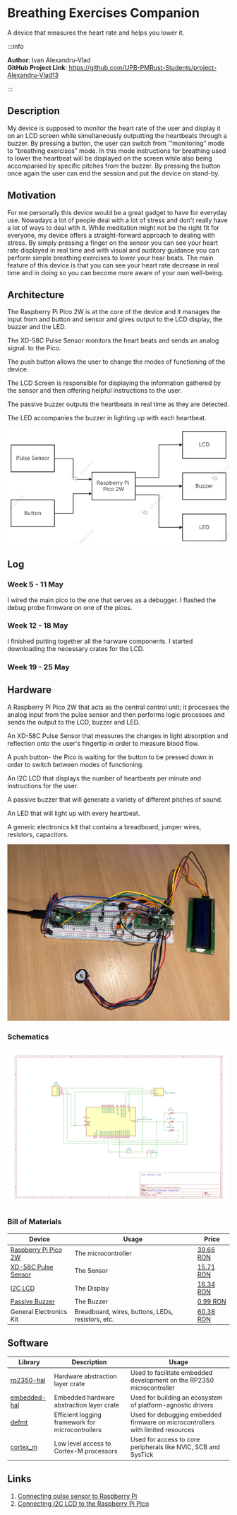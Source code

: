 # Breathing Exercises Companion
A device that measures the heart rate and helps you lower it.

:::info 

**Author**: Ivan Alexandru-Vlad \
**GitHub Project Link**: https://github.com/UPB-PMRust-Students/project-Alexandru-Vlad13

:::

## Description

My device is supposed to monitor the heart rate of the user and display it on an LCD screen 
while simultaneously outputting the heartbeats through a buzzer. By pressing a button, the user 
can switch from ‘”monitoring” mode to “breathing exercises” mode. In this mode instructions 
for breathing used to lower the heartbeat will be displayed on the screen while also being 
accompanied by specific pitches from the buzzer. By pressing the button once again the user can end 
the session and put the device on stand-by.

## Motivation

For me personally this device would be a great gadget to have for everyday use. Nowadays a lot of people deal with a lot of stress and don't really have a lot of ways to deal with it. While meditation might not be the right fit for everyone, my device offers a straight-forward approach to dealing with stress. By simply pressing a finger on the sensor you can see your heart rate displayed in real time and with visual and auditory guidance you can perform simple breathing exercises to lower your hear beats. The main feature of this device is that you can see your heart rate decrease in real time and in doing so you can become more aware of your own well-being. 

## Architecture 

The Raspberry Pi Pico 2W is at the core of the device and it manages the input from and button and sensor and gives output to the LCD display, the buzzer and the LED.

The XD-58C Pulse Sensor monitors the heart beats and sends an analog signal. to the Pico.

The push button allows the user to change the modes of functioning of the device.

The LCD Screen is responsible for displaying the information gathered by the sensor and then offering helpful instructions to the user.

The passive buzzer outputs the heartbeats in real time as they are detected.

The LED accompanies the buzzer in lighting up with each heartbeat.
 
 ![Diagram](Diagram.webp)

## Log

### Week 5 - 11 May

I wired the main pico to the one that serves as a debugger. I flashed the debug probe firmware on one of the picos.

### Week 12 - 18 May

I finished putting together all the harware components. I started downloading the necessary crates for the LCD.

### Week 19 - 25 May

## Hardware

A Raspberry Pi Pico 2W that acts as the central control unit; it processes the analog input from the pulse sensor and then performs logic processes and sends the output to the LCD, buzzer and LED.

An XD-58C Pulse Sensor that measures the changes in light absorption and reflection onto the user's fingertip in order to measure blood flow.

A push button- the Pico is waiting for the button to be pressed down in order to switch between modes of functioning.

An I2C LCD that displays the number of heartbeats per minute and instructions for the user.

A passive buzzer that will generate a variety of different pitches of sound.

An LED that will light up with every heartbeat.

A generic electronics kit that contains a breadboard, jumper wires, resistors, capacitors.

![Hardware](Hardware.webp)

### Schematics

![Schematic](Schematic.svg)

### Bill of Materials

| Device | Usage | Price |
|--------|--------|-------|
| [Raspberry Pi Pico 2W](https://www.raspberrypi.com/documentation/microcontrollers/raspberry-pi-pico.html) | The microcontroller | [39.66 RON](https://www.optimusdigital.ro/ro/placi-raspberry-pi/13327-raspberry-pi-pico-2-w.html?gad_source=1&gclid=Cj0KCQjw_dbABhC5ARIsAAh2Z-QlzokQcX6UhFQKItBEDdApxMGKedUtmfErGM3cVL3fFfLKt3wzf9QaAn8uEALw_wcB) |
| [XD-58C Pulse Sensor](https://cdn-shop.adafruit.com/product-files/1093/Pulse+Sensor+Data+Sheet-2018.pdf) | The Sensor | [15.71 RON](https://www.robofun.ro/senzor-puls-si-ritm-cardiac.html?gad_source=1&gbraid=0AAAAApSyPJXNf2Z7R1SlKtsqr0sgSWMRR&gclid=Cj0KCQjw_dbABhC5ARIsAAh2Z-T7DLf15QLhYCjnJrQLtCd5nPkkig8itMaCA7j7dIGIyYryCD1ortwaAtpuEALw_wcB) |
| [I2C LCD](https://www.handsontec.com/dataspecs/module/I2C_1602_LCD.pdf) | The Display | [16.34 RON](https://www.optimusdigital.ro/en/lcds/2894-1602-lcd-with-i2c-interface-and-blue-backlight.html?gad_source=1&gbraid=0AAAAADv-p3DST91rElLA-XfsBRapIVDc8&gclid=Cj0KCQjw_dbABhC5ARIsAAh2Z-QY-g1aLKqwpD5IaWKVncrzNfsgiK_NrWYv9GSs5IdDYBs_gM_zJZ0aAlQhEALw_wcB) |
| [Passive Buzzer](https://components101.com/misc/buzzer-pinout-working-datasheet) | The Buzzer | [0.99 RON](https://www.optimusdigital.ro/en/buzzers/12247-3-v-or-33v-passive-buzzer.html?gad_source=1&gbraid=0AAAAADv-p3DST91rElLA-XfsBRapIVDc8&gclid=Cj0KCQjw_dbABhC5ARIsAAh2Z-Q7eu3c6X7m6BFGhxgkyWS5XuwzUq4zbFTkJLN3f2lT3t0ZoGeE8WcaAgbLEALw_wcB) |
| General Electronics Kit | Breadboard, wires, buttons, LEDs, resistors, etc. | [60.38 RON](https://www.emag.ro/set-componente-electronice-breadboard-830-puncte-led-uri-compatibil-arduino-si-raspberry-pi-zz00044/pd/DRXG4XYBM/?utm_medium=ios&utm_source=mobile%20app&utm_campaign=share%20product) |


## Software

| Library | Description | Usage |
|---------|-------------|-------|
| [rp2350-hal](https://docs.rs/rp235x-hal/latest/rp235x_hal/) | Hardware abstraction layer crate | Used to facilitate embedded development on the RP2350 microcontroller |
| [embedded-hal](https://crates.io/crates/embedded-hal) | Embedded hardware abstraction layer crate | Used for building an ecosystem of platform-agnostic drivers |
| [defmt](https://docs.rs/defmt/latest/defmt/) | Efficient logging framework for microcontrollers | Used for debugging embedded firmware on microcontrollers with limited resources |
| [cortex_m](https://docs.rs/cortex-m/latest/cortex_m/) | Low level access to Cortex-M processors | Used for access to core peripherals like NVIC, SCB and SysTick |


## Links


1. [Connecting pulse sensor to Raspberry Pi ](https://github.com/WorldFamousElectronics/Raspberry_Pi/blob/master/PulseSensor_Processing_Pi/PulseSensor_Processing_Pi.md)
2. [Connecting I2C LCD to the Raspberry Pi Pico](https://www.tomshardware.com/how-to/lcd-display-raspberry-pi-pico)


